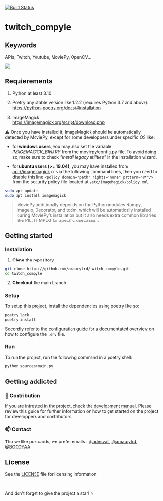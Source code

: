 [![Build Status](https://app.travis-ci.com/amaurylrd/twitch_compyle.svg?token=8zCbm6e8xiaKAE2XXKzm&branch=main)](https://app.travis-ci.com/amaurylrd/twitch_compyle)

# twitch_compyle 

## Keywords 

APIs, Twitch, Youtube, MoviePy, OpenCV...

![](https://www.minuitdouze.com/wp-content/uploads/twitch-youtube-logo-banner.jpg)

## Requierements

1. Python at least 3.10
   
2. Poetry any stable version like 1.2.2 (requires Python 3.7 and above). <br>
https://python-poetry.org/docs/#installation

3. ImageMagick <br>
https://imagemagick.org/script/download.php 

:warning: Once you have installed it, ImageMagick should be automatically detected by MoviePy, except for some developpers under specific OS like:
- for **windows users**, you may also set the variable _IMAGEMAGICK_BINARY_ from the moviepy/config.py file. To avoid doing so, make sure to check _"install legacy utilities"_ in the installation wizard.
  
- for **ubuntu users (>= 19.04)**, you may have installed from [apt://imagemagick]() or via the following command lines, then you need to disable this line ``<policy domain="path" rights="none" pattern="@*"/>`` from the security policy file located at ``/etc/ImageMagick/policy.xml``.

```sh
sudo apt update
sudo apt install imagemagick
```

> MoviePy additionally depends on the Python modules Numpy, imageio, Decorator, and tqdm, which will be automatically installed during MoviePy’s installation but it also needs extra common libraries like PIL, FFMPEG for specific usecases...

## Getting started

### Installation

1. **Clone** the repository

```sh 
git clone https://github.com/amaurylrd/twitch_compyle.git
cd twitch_compyle
```

2. **Checkout** the main branch

### Setup

To setup this project, install the dependencies using poetry like so:

```sh 
poetry lock
poetry install
```

Secondly refer to the [configuration guide](/CONFIGURATION.md) for a documentated overview on how to configure the ``.env`` file.

### Run

To run the project, run the following command in a poetry shell:

```sh 
python sources/main.py
```

## Getting addicted

### 🚧 Contribution

If you are intrested in the project, check the [development manual](/DEVELOPMENT.md).
Please review this guide for further information on how to get started on the project for developpers and contributors.

### 📫 Contact 
  
Tho we like postcards, we prefer emails : [@adesvall](https://github.com/adesvall), [@amaurylrd](https://github.com/amaurylrd), [@BOOOYAA](https://github.com/BOOOYAA)

## License

See the [LICENSE](/LICENSE) file for licensing information

<br>

And don't forget to give the project a star! :star:

